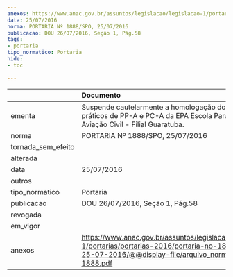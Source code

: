```yaml
---
anexos: https://www.anac.gov.br/assuntos/legislacao/legislacao-1/portarias/portarias-2016/portaria-no-1888-spo-25-07-2016/@@display-file/arquivo_norma/PA2016-1888.pdf
data: 25/07/2016
norma: PORTARIA Nº 1888/SPO, 25/07/2016
publicacao: DOU 26/07/2016, Seção 1, Pág.58
tags:
- portaria
tipo_normatico: Portaria
hide: 
- toc 
 
---
```


|                    | Documento                                                                                                                                                      |
|:-------------------|:---------------------------------------------------------------------------------------------------------------------------------------------------------------|
| ementa             | Suspende cautelarmente a homologação dos cursos práticos de PP-A e PC-A da EPA Escola Paranaense de Aviação Civil - Filial Guaratuba.                          |
| norma              | PORTARIA Nº 1888/SPO, 25/07/2016                                                                                                                               |
| tornada_sem_efeito |                                                                                                                                                                |
| alterada           |                                                                                                                                                                |
| data               | 25/07/2016                                                                                                                                                     |
| outros             |                                                                                                                                                                |
| tipo_normatico     | Portaria                                                                                                                                                       |
| publicacao         | DOU 26/07/2016, Seção 1, Pág.58                                                                                                                                |
| revogada           |                                                                                                                                                                |
| em_vigor           |                                                                                                                                                                |
| anexos             | https://www.anac.gov.br/assuntos/legislacao/legislacao-1/portarias/portarias-2016/portaria-no-1888-spo-25-07-2016/@@display-file/arquivo_norma/PA2016-1888.pdf |